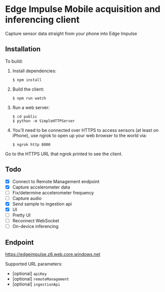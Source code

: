 # Edge Impulse Mobile acquisition and inferencing client

Capture sensor data straight from your phone into Edge Impulse

## Installation

To build:

1. Install dependencies:

    ```
    $ npm install
    ```

1. Build the client:

    ```
    $ npm run watch
    ```

1. Run a web server:

    ```
    $ cd public
    $ python -m SimpleHTTPServer
    ```

1. You'll need to be connected over HTTPS to access sensors (at least on iPhone), use ngrok to open up your web browser to the world via:

    ```
    $ ngrok http 8000
    ```

Go to the HTTPS URL that ngrok printed to see the client.

## Todo

- [x] Connect to Remote Management endpoint
- [x] Capture accelerometer data
- [ ] Fix/determine accelerometer frequency
- [ ] Capture audio
- [x] Send sample to ingestion api
- [x] UI
- [ ] Pretty UI
- [ ] Reconnect WebSocket
- [ ] On-device inferencing

## Endpoint

https://edgeimpulse.z6.web.core.windows.net

Supported URL parameters:

- [optional] ``apiKey``
- [optional] ``remoteManagement``
- [optional] ``ingestionApi``
